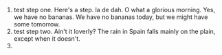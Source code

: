 

1) test step one. Here's a step.  la de dah.  O what a glorious morning. Yes, we have no bananas. We have no bananas today, but we might have some tomorrow.
2) test step two. Ain't it loverly?  The rain in Spain falls mainly on the plain, except when it doesn't.
3)
